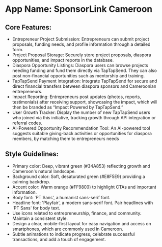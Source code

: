 # **App Name**: SponsorLink Cameroon

## Core Features:

- Entrepreneur Project Submission: Entrepreneurs can submit project proposals, funding needs, and profile information through a detailed form.
- Project Proposal Storage: Securely store project proposals, diaspora opportunities, and impact reports in the database.
- Diaspora Opportunity Listings: Diaspora users can browse projects needing funding and fund them directly via TapTapSend. They can also post non-financial opportunities such as mentorship and training.
- TapTapSend Payment Integration: Integrate TapTapSend for secure and direct financial transfers between diaspora sponsors and Cameroonian entrepreneurs.
- Impact Reporting: Entrepreneurs post updates (photos, reports, testimonials) after receiving support, showcasing the impact, which will then be branded as “Impact Powered by TapTapSend.”
- User Growth Tracker: Display the number of new TapTapSend users who joined via this initiative, tracking growth through API integration or referral codes.
- AI-Powered Opportunity Recommendation Tool: An AI-powered tool suggests suitable giving-back activities or opportunities for diaspora members, by matching them to entrepreneurs needs

## Style Guidelines:

- Primary color: Deep, vibrant green (#34A853) reflecting growth and Cameroon's natural landscape.
- Background color: Soft, desaturated green (#E8F5E9) providing a calming backdrop.
- Accent color: Warm orange (#FF9800) to highlight CTAs and important information.
- Body font: 'PT Sans', a humanist sans-serif font.
- Headline font: 'Playfair', a modern sans-serif font. Pair headlines with 'PT Sans' for body text.
- Use icons related to entrepreneurship, finance, and community. Maintain a consistent style.
- Design a clear, mobile-first layout for easy navigation and access on smartphones, which are commonly used in Cameroon.
- Subtle animations to indicate progress, celebrate successful transactions, and add a touch of engagement.